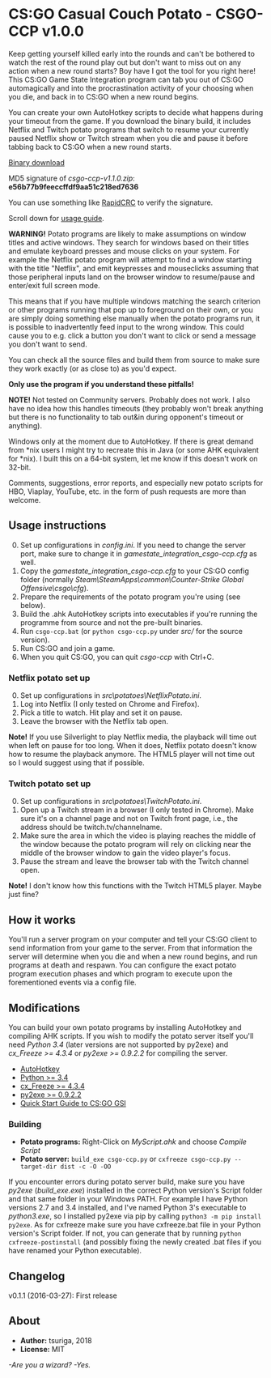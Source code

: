 # CS:GO Casual Couch Potato - CSGO-CCP v1.0.0

Keep getting yourself killed early into the rounds and can't be bothered to
watch the rest of the round play out but don't want to miss out on any action
when a new round starts? Boy have I got the tool for you right here! This CS:GO
Game State Integration program can tab you out of CS:GO automagically and into
the procrastination activity of your choosing when you die, and back in to CS:GO
when a new round begins.

You can create your own AutoHotkey scripts to decide what happens during your
timeout from the game. If you download the binary build, it includes Netflix and
Twitch potato programs that switch to resume your currently paused Netflix show
or Twitch stream when you die and pause it before tabbing back to CS:GO when a
new round starts.

[Binary download ](https://www.dropbox.com/s/jcv7s96k8wgqtkd/csgo-ccp-v1.1.0.zip?dl=0)

MD5 signature of *csgo-ccp-v1.1.0.zip*: **e56b77b9feeccffdf9aa51c218ed7636**

You can use something like [RapidCRC](http://rapidcrc.sourceforge.net/) to
verify the signature.

Scroll down for [usage guide](#usage-instructions).

**WARNING!** Potato programs are likely to make assumptions on window titles and
active windows. They search for windows based on their titles and emulate
keyboard presses and mouse clicks on your system. For example the Netflix potato
program will attempt to find a window starting with the title "Netflix", and
emit keypresses and mouseclicks assuming that those peripheral inputs land on
the browser window to resume/pause and enter/exit full screen mode.

This means that if you have multiple windows matching the search criterion or
other programs running that pop up to foreground on their own, or you are simply
doing something else manually when the potato programs run, it is possible to
inadvertently feed input to the wrong window. This could cause you to e.g. click
a button you don't want to click or send a message you don't want to send.

You can check all the source files and build them from source to make sure they
work exactly (or as close to) as you'd expect.

**Only use the program if you understand these pitfalls!**

**NOTE!** Not tested on Community servers. Probably does not work. I also have
no idea how this handles timeouts (they probably won't break anything but there
is no functionality to tab out&in during opponent's timeout or anything).

Windows only at the moment due to AutoHotkey. If there is great demand from *nix
users I might try to recreate this in Java (or some AHK equivalent for *nix). I
built this on a 64-bit system, let me know if this doesn't work on 32-bit.

Comments, suggestions, error reports, and especially new potato scripts for HBO,
Viaplay, YouTube, etc. in the form of push requests are more than welcome.


## Usage instructions

0. Set up configurations in *config.ini*. If you need to change the server port,
   make sure to change it in *gamestate_integration_csgo-ccp.cfg* as well.
1. Copy the *gamestate_integration_csgo-ccp.cfg* to your CS:GO config folder
   (normally *Steam\SteamApps\common\Counter-Strike Global Offensive\csgo\cfg*).
2. Prepare the requirements of the potato program you're using (see below).
3. Build the .ahk AutoHotkey scripts into executables if you're running the
   programme from source and not the pre-built binaries.
4. Run `csgo-ccp.bat` (or `python csgo-ccp.py` under *src/* for the source
   version).
5. Run CS:GO and join a game.
6. When you quit CS:GO, you can quit *csgo-ccp* with Ctrl+C.

### Netflix potato set up

0. Set up configurations in *src\potatoes\NetflixPotato.ini*.
1. Log into Netflix (I only tested on Chrome and Firefox).
2. Pick a title to watch. Hit play and set it on pause.
3. Leave the browser with the Netflix tab open.

**Note!** If you use Silverlight to play Netflix media, the playback will time
out when left on pause for too long. When it does, Netflix potato doesn't know
how to resume the playback anymore. The HTML5 player will not time out so I
would suggest using that if possible.

### Twitch potato set up

0. Set up configurations in *src\potatoes\TwitchPotato.ini*.
1. Open up a Twitch stream in a browser (I only tested in Chrome). Make sure
   it's on a channel page and not on Twitch front page, i.e., the address should
   be twitch.tv/channelname.
2. Make sure the area in which the video is playing reaches the middle of the
   window because the potato program will rely on clicking near the middle of
   the browser window to gain the video player's focus.
3. Pause the stream and leave the browser tab with the Twitch channel open.

**Note!** I don't know how this functions with the Twitch HTML5 player. Maybe
just fine?


## How it works

You'll run a server program on your computer and tell your CS:GO client to send
information from your game to the server. From that information the server will
determine when you die and when a new round begins, and run programs at death
and respawn. You can configure the exact potato program execution phases and
which program to execute upon the forementioned events via a config file.


## Modifications

You can build your own potato programs by installing AutoHotkey and compiling
AHK scripts. If you wish to modify the potato server itself you'll need
*Python 3.4* (later versions are not supported by py2exe) and
*cx_Freeze >= 4.3.4* or *py2exe >= 0.9.2.2* for compiling the server.

- [AutoHotkey](https://www.autohotkey.com/)
- [Python >= 3.4](https://www.python.org/)
- [cx_Freeze >= 4.3.4](http://cx-freeze.sourceforge.net/)
- [py2exe >= 0.9.2.2](https://pypi.python.org/pypi/py2exe)
- [Quick Start Guide to CS:GO GSI](https://github.com/tsuriga/csgo-gsi-qsguide)

### Building

- **Potato programs:** Right-Click on *MyScript.ahk* and choose *Compile Script*
- **Potato server:** `build_exe csgo-ccp.py` or
`cxfreeze csgo-ccp.py --target-dir dist -c -O -OO`

If you encounter errors during potato server build, make sure you have *py2exe*
(*build_exe.exe*) installed in the correct Python version's Script folder and
that same folder in your Windows PATH. For example I have Python versions 2.7
and 3.4 installed, and I've named Python 3's executable to *python3.exe*, so I
installed py2exe via pip by calling `python3 -m pip install py2exe`. As for
cxfreeze make sure you have cxfreeze.bat file in your Python version's Script
folder. If not, you can generate that by running `python cxfreeze-postinstall`
(and possibly fixing the newly created .bat files if you have renamed your
Python executable).


## Changelog

v0.1.1 (2016-03-27): First release

## About

- **Author:** tsuriga, 2018
- **License:** MIT

*-Are you a wizard? -Yes.*
